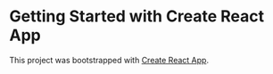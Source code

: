 # Getting Started with Create React App

This project was bootstrapped with [Create React App](https://onpoint-79a9c.firebaseapp.com/).

